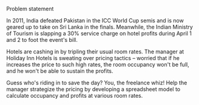 Problem statement

In 2011, India defeated Pakistan in the ICC World Cup semis and is now geared up to take on Sri Lanka in the finals. Meanwhile, the Indian Ministry of Tourism is slapping a 30% service charge on hotel profits during April 1 and 2 to foot the event's bill.

Hotels are cashing in by tripling their usual room rates. The manager at Holiday Inn Hotels is sweating over pricing tactics – worried that if he increases the price to such high rates, the room occupancy won't be full, and he won't be able to sustain the profits.

Guess who's riding in to save the day? You, the freelance whiz! Help the manager strategize the pricing by developing a spreadsheet model to calculate occupancy and profits at various room rates.
